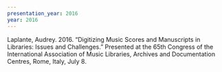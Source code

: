```yaml
---
presentation_year: 2016
year: 2016
---
```


Laplante, Audrey. 2016. “Digitizing Music Scores and Manuscripts in Libraries: Issues and Challenges.” Presented at the 65th Congress of the International Association of Music Libraries, Archives and Documentation Centres, Rome, Italy, July 8.